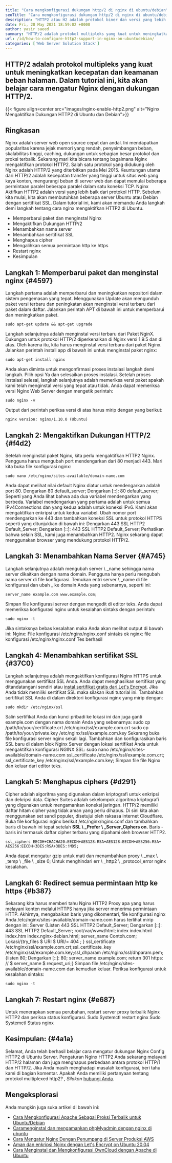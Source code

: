 ```yaml
---
title: "Cara mengkonfigurasi dukungan http/2 di nginx di ubuntu/debian" 
seoTitle: "Cara mengkonfigurasi dukungan http/2 di nginx di ubuntu/debian" 
description: "HTTP2 atau H2 adalah protokol biner dan versi yang lebih baik dari protokol HTTP yang memungkinkan untuk meningkatkan kecepatan halaman situs setelah Nginx mengaktifkan dukungan HTTP2" 
date: Fri, 28 May 2021 18:59:02 +0000
author: yasir saeed
summary: "HTTP/2 adalah protokol multipleks yang kuat untuk meningkatkan kecepatan dan keamanan beban halaman. Dalam tutorial ini, kita akan belajar cara mengatur Nginx dengan dukungan HTTP/2." 
url: /id/how-to-configure-http2-support-in-nginx-on-ubuntudebian/
categories: ['Web Server Solution Stack']
---
```


## HTTP/2 adalah protokol multipleks yang kuat untuk meningkatkan kecepatan dan keamanan beban halaman. Dalam tutorial ini, kita akan belajar cara mengatur Nginx dengan dukungan HTTP/2.

{{< figure align=center src="images/nginx-enable-http2.png" alt="Nginx Mengaktifkan Dukungan HTTP2 di Ubuntu dan Debian">}}


## **Ringkasan**
Nginx adalah server web open source cepat dan andal. Ini mendapatkan popularitas karena jejak memori yang rendah, penyeimbangan beban, skalabilitas tinggi, caching, dukungan untuk sebagian besar protokol dan proksi terbalik. Sekarang mari kita bicara tentang bagaimana Nginx mengaktifkan protokol HTTP2.
Salah satu protokol yang didukung oleh Nginx adalah HTTP/2 yang diterbitkan pada Mei 2015. Keuntungan utama dari HTTP/2 adalah kecepatan transfer yang tinggi untuk situs web yang kaya konten, mengurangi beban di server web dan dapat memulai beberapa permintaan paralel beberapa paralel dalam satu koneksi TCP. Nginx Aktifkan HTTP2 adalah versi yang lebih baik dari protokol HTTP. Sebelum kita mulai, kita akan membutuhkan beberapa server Ubuntu atau Debian dengan sertifikat SSL. Dalam tutorial ini, kami akan memandu Anda langkah demi langkah tentang cara nginx mengaktifkan HTTP2 di Ubuntu.
  * Memperbarui paket dan menginstal Nginx
  * Mengaktifkan Dukungan HTTP/2
  * Menambahkan nama server
  * Menambahkan sertifikat SSL
  * Menghapus cipher
  * Mengalihkan semua permintaan http ke https
  * Restart nginx
  * Kesimpulan

## Langkah 1: Memperbarui paket dan menginstal nginx   {#4597}
Langkah pertama adalah memperbarui dan meningkatkan repositori dalam sistem pengemasan yang tepat. Menggunakan Update akan mengunduh paket versi terbaru dan peningkatan akan menginstal versi terbaru dari paket dalam daftar. Jalankan perintah APT di bawah ini untuk memperbarui dan meningkatkan paket.
```
sudo apt-get update && apt-get upgrade
```
Langkah selanjutnya adalah menginstal versi terbaru dari Paket NginX. Dukungan untuk protokol HTTP/2 diperkenalkan di Nginx versi 1.9.5 dan di atas. Oleh karena itu, kita harus menginstal versi terbaru dari paket Nginx. Jalankan perintah install app di bawah ini untuk menginstal paket nginx:
```
sudo apt-get install nginx
```
Anda akan diminta untuk mengonfirmasi proses instalasi langkah demi langkah. Pilih opsi Ya dan selesaikan proses instalasi. Setelah proses instalasi selesai, langkah selanjutnya adalah memeriksa versi paket apakah kami telah menginstal versi yang tepat atau tidak. Anda dapat memeriksa versi Nginx Web Server dengan mengetik perintah:
```
sudo nginx -v
```
Output dari perintah periksa versi di atas harus mirip dengan yang berikut:
```
nginx version: nginx/1.10.0 (Ubuntu)
```

## Langkah 2: Mengaktifkan Dukungan HTTP/2   {#f4d2}
Setelah menginstal paket Nginx, kita perlu mengaktifkan HTTP2 Nginx. Pengguna harus mengubah port mendengarkan dari 80 menjadi 443. Mari kita buka file konfigurasi nginx:
```
sudo nano /etc/nginx/sites-available/domain-name.com
```
Anda dapat melihat nilai default Nginx diatur untuk mendengarkan adalah port 80.
Dengarkan 80 default_server;
Dengarkan [::]: 80 default_server;
Seperti yang Anda lihat bahwa ada dua variabel mendengarkan yang berbeda. Variabel mendengarkan yang pertama adalah untuk semua IPv4Connections dan yang kedua adalah untuk koneksi IPv6. Kami akan mengaktifkan enkripsi untuk kedua variabel. Ubah nomor port mendengarkan ke 443 dan tambahkan koneksi SSL untuk protokol HTTPS seperti yang ditunjukkan di bawah ini:
Dengarkan 443 SSL HTTP2 Default_Server;
Dengarkan [::]: 443 SSL HTTP2 Default_Server;
Perhatikan bahwa selain SSL, kami juga menambahkan HTTP2. Nginx sekarang dapat menggunakan browser yang mendukung protokol HTTP/2.

## Langkah 3: Menambahkan Nama Server   {#A745}
Langkah selanjutnya adalah mengubah server \ _name sehingga nama server dikaitkan dengan nama domain. Pengguna hanya perlu mengubah nama server di file konfigurasi. Temukan entri server \ _name di file konfigurasi dan ubah _ ke domain Anda yang sebenarnya, seperti ini:
```
server_name example.com www.example.com;
```
Simpan file konfigurasi server dengan mengedit di editor teks. Anda dapat memeriksa konfigurasi nginx untuk kesalahan sintaks dengan perintah:
```
sudo nginx -t
```
Jika sintaksnya bebas kesalahan maka Anda akan melihat output di bawah ini:
Nginx: File konfigurasi /etc/nginx/nginx.conf sintaks ok
nginx: file konfigurasi /etc/nginx/nginx.conf Tes berhasil

## Langkah 4: Menambahkan sertifikat SSL   {#37C0}
Langkah selanjutnya adalah mengaktifkan konfigurasi Nginx HTTPS untuk menggunakan sertifikat SSL Anda. Anda dapat menghasilkan sertifikat yang ditandatangani sendiri atau [instal sertifikat gratis dari Let's Encrypt][1]. Jika Anda tidak memiliki sertifikat SSL maka silakan ikuti tutorial ini. Tambahkan sertifikat SSL Anda di dalam direktori konfigurasi nginx yang mirip dengan:
```
sudo mkdir /etc/nginx/ssl
```
Salin sertifikat Anda dan kunci pribadi ke lokasi ini dan juga ganti example.com dengan nama domain Anda yang sebenarnya:
sudo cp /path/to/your/certificate.crt /etc/nginx/ssl/example.com.crt
sudo cp /path/to/your/private.key /etc/nginx/ssl/example.com.key
Sekarang buka file konfigurasi server nginx sekali lagi. Tambahkan dan konfigurasikan baris SSL baru di dalam blok Nginx Server dengan lokasi sertifikat Anda untuk mengaktifkan konfigurasi NGINX SSL:
sudo nano /etc/nginx/sites-available/domain-name.com
ssl_certificate /etc/nginx/ssl/example.com.crt;
ssl_certificate_key /etc/nginx/ssl/example.com.key;
Simpan file file Nginx dan keluar dari editor teks.

## Langkah 5: Menghapus ciphers   {#d291}
Cipher adalah algoritma yang digunakan dalam kriptografi untuk enkripsi dan dekripsi data. Cipher Suites adalah sekelompok algoritma kriptografi yang digunakan untuk mengamankan koneksi jaringan. HTTP/2 memiliki daftar hitam cipher yang tidak aman yang perlu dihapus. Di sini kita akan menggunakan set sandi populer, disetujui oleh raksasa internet Cloudflare.
Buka file konfigurasi nginx berikut /etc/nginx/nginx.conf dan tambahkan baris di bawah ini tepat setelah **SSL \ _Prefer \ _Server_Ciphers on.**  Baris -baris ini termasuk daftar cipher terbaru yang dipahami oleh browser HTTP2.
```
ssl_ciphers EECDH+CHACHA20:EECDH+AES128:RSA+AES128:EECDH+AES256:RSA+
AES256:EECDH+3DES:RSA+3DES:!MD5;
```
Anda dapat mengatur gzip untuk mati dan menambahkan proxy \ _max \ _temp \ _file \ _size 0; Untuk menghindari err \ _http2 \ _protocol_error nginx kesalahan.

## Langkah 6: Redirect semua permintaan http ke https   {#b387}
Sekarang kita harus memberi tahu Nginx HTTP2 Proxy apa yang harus melayani konten melalui HTTPS hanya jika server menerima permintaan HTTP. Akhirnya, mengabaikan baris yang dikomentari, file konfigurasi nginx Anda /etc/nginx/sites-available/domain-name.com harus terlihat mirip dengan ini:
Server {Listen 443 SSL HTTP2 Default_Server; Dengarkan [::]: 443 SSL HTTP2 Default_Server; root/var/www/html; index index.html index.htm index.nginx-debian.html; server_name Contoh.com; Lokasi/{try_files $ URI $ URI/= 404 ; } ssl_certificate /etc/nginx/ssl/example.com.crt;ssl_certificate_key /etc/nginx/ssl/example.com.key;ssl_dhparam /etc/nginx/ssl/dhparam.pem; {listen 80; Dengarkan [::]: 80; server_name example.com; return 301 https: // $ server_name $ request_uri;}
Simpan file /etc/nginx/sites-available/domain-name.com dan kemudian keluar. Periksa konfigurasi untuk kesalahan sintaks:
```
sudo nginx -t
```

## Langkah 7: Restart nginx   {#e687}
Untuk menerapkan semua perubahan, restart server proxy terbalik Nginx HTTP2 dan periksa status konfigurasi.
Sudo Systemctl restart nginx
Sudo Systemctl Status nginx

## **Kesimpulan:** {#4a1a}
Selamat, Anda telah berhasil belajar cara mengatur dukungan Nginx Config HTTP2 di Ubuntu Server. Pengaturan Nginx HTTP2 Anda sekarang melayani HTTP/2 halaman dan juga menghapus perbedaan antara protokol HTTP/1 dan HTTP/2. Jika Anda masih menghadapi masalah konfigurasi, beri tahu kami di bagian komentar.
Apakah Anda memiliki pertanyaan tentang protokol multiplexed http2? _, Silakan_ [hubungi Anda][2].

## Mengeksplorasi
Anda mungkin juga suka artikel di bawah ini:
  * [Cara Mengkonfigurasi Apache Sebagai Proksi Terbalik untuk Ubuntu/Debian][3]
  * [Cara][3][menginstal dan mengamankan phpMyadmin dengan nginx di ubuntu][4]
  * [Cara Mengatur Nginx Dengan Penumpang di Server Produksi AWS][5]
  * [Aman dan enkripsi Nginx dengan Let's Encrypt on Ubuntu 20.04][1]
  * [Cara Menginstal dan Mengkonfigurasi OwnCloud dengan Apache di Ubuntu][6]

  
[1]: https://blog.containerize.com/web-server-solution-stack/how-to-secure-nginx-with-letsencrypt-on-ubuntu-20-04/
[2]: mailto:yasir.saeed@aspose.com
[3]: https://blog.containerize.com/web-server-solution-stack/how-to-configure-apache-as-a-reverse-proxy-for-ubuntudebian/
[4]: https://blog.containerize.com/web-server-solution-stack/how-to-install-and-secure-phpmyadmin-with-nginx-on-ubuntu/
[5]: https://blog.containerize.com/web-server-solution-stack/how-to-setup-nginx-with-passenger-on-aws-production-server/
[6]: https://blog.containerize.com/backup-and-sync-software/how-to-install-and-configure-owncloud-with-apache-on-ubuntu/
